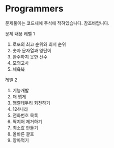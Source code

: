 # Programmers

문제풀이는 코드내에 주석에 적혀있습니다. 참조바랍니다.

문제 내용 
  레벨 1
  1. 로또의 최고 순위와 최저 순위
  2. 숫자 문자열과 영단어
  3. 완주하지 못한 선수
  4. 모의고사
  5. 체육복

  레벨 2
  1. 기능개발
  2. 더 맵게
  3. 행렬테두리 회전하기
  4. 124나라
  5. 전화번호 목록
  6. 짝지어 제거하기
  7. 최소값 만들기
  8. 올바른 괄호
  9. 땅따먹기
